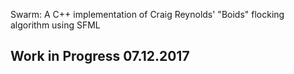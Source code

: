 Swarm: A C++ implementation of Craig Reynolds' "Boids" flocking algorithm using SFML

## Work in Progress 07.12.2017
